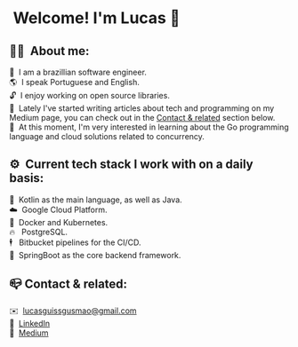 # &nbsp;Welcome! I'm Lucas 👋

## 👨‍💻 &nbsp;About me:
🌱 &nbsp;I am a brazillian software engineer.<br>
🌎 &nbsp;I speak Portuguese and English.<br>
🔓 &nbsp;I enjoy working on open source libraries.<br>
📄 &nbsp;Lately I've started writing articles about tech and programming on my Medium page, you can check out in the [Contact & related](#contact--related) section below.<br>
📖 &nbsp;At this moment, I'm very interested in learning about the Go programming language and cloud solutions related to concurrency.<br>

## ⚙️ &nbsp;Current tech stack I work with on a daily basis:
📜 &nbsp;Kotlin as the main language, as well as Java.<br>
☁️ &nbsp;Google Cloud Platform.<br>
🐳 &nbsp;Docker and Kubernetes.<br>
🔥 &nbsp; PostgreSQL.<br>
🕴️  &nbsp;  Bitbucket pipelines for the CI/CD.<br>
🍃 &nbsp;SpringBoot as the core backend framework.<br>

## 📪&nbsp;Contact & related:
✉️  &nbsp;lucasguissgusmao@gmail.com<br>
👥 &nbsp;<a href="https://www.linkedin.com/in/lucasguissgusmao/">LinkedIn</a><br>
📃 &nbsp;<a href="https://lucasguissgusmao.medium.com/">Medium</a><br>
